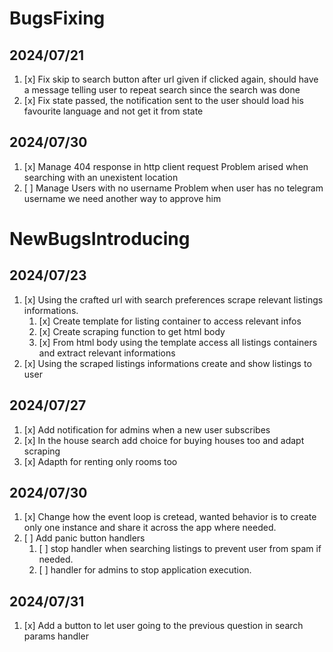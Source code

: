 # BugsFixing

## 2024/07/21

1) [x] Fix skip to search button after url given if clicked again, should have a message telling user to repeat search since the search was done
2) [x] Fix state passed, the notification sent to the user should load his favourite language and not get it from state

## 2024/07/30

1) [x] Manage 404 response in http client request
   Problem arised when searching with an unexistent location
2) [ ] Manage Users with no username
   Problem when user has no telegram username we need another way to approve him


# NewBugsIntroducing

## 2024/07/23 

1) [x] Using the crafted url with search preferences scrape relevant listings informations.
   1) [x] Create template for listing container to access relevant infos
   2) [x] Create scraping function to get html body 
   3) [x] From html body using the template access all listings containers and extract relevant informations
2) [x] Using the scraped listings informations create and show listings to user

## 2024/07/27

1) [x] Add notification for admins when a new user subscribes
2) [x] In the house search add choice for buying houses too and adapt scraping
3) [x] Adapth for renting only rooms too

## 2024/07/30
1) [x] Change how the event loop is cretead, wanted behavior is to create only one instance and share it across the app where needed.
2) [ ] Add panic button handlers
   1) [ ] stop handler when searching listings to prevent user from spam if needed.
   2) [ ] handler for admins to stop application execution.

## 2024/07/31
1) [x] Add a button to let user going to the previous question in search params handler
